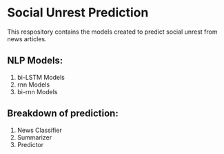 # Social Unrest Prediction

This respository contains the models created to predict social unrest from news articles.

## NLP Models:
1. bi-LSTM Models
2. rnn Models
3. bi-rnn Models

## Breakdown of prediction:
1. News Classifier
2. Summarizer
3. Predictor
